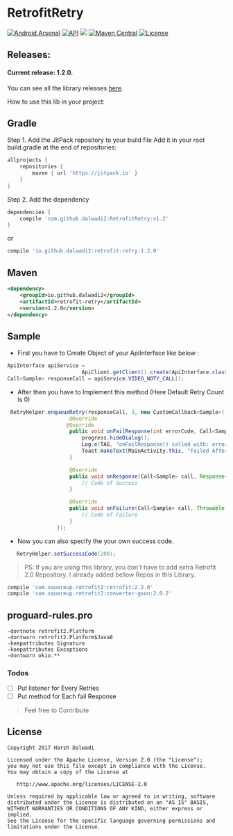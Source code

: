 # RetrofitRetry

[![Android Arsenal](https://img.shields.io/badge/Android%20Arsenal-RetrofitRetry-blue.svg?style=flat)](https://android-arsenal.com/details/1/5739)
[![API](https://img.shields.io/badge/API-14%2B-orange.svg?style=flat)](https://android-arsenal.com/api?level=14)
[![](https://jitpack.io/v/dalwadi2/RetrofitRetry.svg)](https://jitpack.io/#dalwadi2/RetrofitRetry/v1.1)
[![Maven Central](https://maven-badges.herokuapp.com/maven-central/io.github.dalwadi2/retrofit-retry/badge.svg)](https://maven-badges.herokuapp.com/maven-central/io.github.dalwadi2/retrofit-retry)
[![License](https://img.shields.io/badge/license-Apache%202-4EB1BA.svg)](https://www.apache.org/licenses/LICENSE-2.0.html)

## Releases:

#### Current release: 1.2.0.

You can see all the library releases [here](https://github.com/dalwadi2/RetrofitRetry/releases).

How to use this lib in your project: 
## Gradle
Step 1. Add the JitPack repository to your build file
Add it in your root build.gradle at the end of repositories:
```groovy
allprojects {
	repositories {
		maven { url 'https://jitpack.io' }
	}
}
```

Step 2. Add the dependency
```groovy
dependencies {
	compile 'com.github.dalwadi2:RetrofitRetry:v1.2'
}
```
or

```groovy
compile 'io.github.dalwadi2:retrofit-retry:1.2.0'
```
## Maven
```xml
<dependency>
    <groupId>io.github.dalwadi2</groupId>
    <artifactId>retrofit-retry</artifactId>
    <version>1.2.0</version>
</dependency>
```
## Sample

- First you have to Create Object of your ApiInterface like below : 
```java
ApiInterface apiService =
                        ApiClient.getClient().create(ApiInterface.class);
Call<Sample> responseCall = apiService.VIDEO_NOTY_CALL();
```
- After then you have to Implement this method (Here Default Retry Count is 0)
```java
 RetryHelper.enqueueRetry(responseCall, 3, new CustomCallback<Sample>() {
                    @Override
                   @Override
                    public void onFailResponse(int errorCode, Call<Sample> call, Response<Sample> response) {
                        progress.hideDialog();
                        Log.e(TAG, "onFailResponse() called with: errorCode = [" + errorCode + "], call = [" + call + "], response = [" + response + "]");
                        Toast.makeText(MainActivity.this, "Failed After Retry", Toast.LENGTH_SHORT).show();
                    }

                    @Override
                    public void onResponse(Call<Sample> call, Response<Sample> response) {
                        // Code of Success
                    }

                    @Override
                    public void onFailure(Call<Sample> call, Throwable t) {
                        // Code of Failure
                    }
                });
```
- Now you can also specify the your own success code.
```java
   RetryHelper.setSuccessCode(200);
```
> PS: If you are using this library, you don't have to add extra Retrofit 2.0 Repository.
I already added bellow Repos in this Library.
```sh
compile 'com.squareup.retrofit2:retrofit:2.2.0'
compile 'com.squareup.retrofit2:converter-gson:2.0.2'
```
## proguard-rules.pro
```
-dontnote retrofit2.Platform
-dontwarn retrofit2.Platform$Java8
-keepattributes Signature
-keepattributes Exceptions
-dontwarn okio.**
```
### Todos

* [ ] Put listener for Every Retries
* [ ] Put method for Each fail Response

> Feel free to Contribute

## License

    Copyright 2017 Harsh Dalwadi

    Licensed under the Apache License, Version 2.0 (the "License");
    you may not use this file except in compliance with the License.
    You may obtain a copy of the License at

       http://www.apache.org/licenses/LICENSE-2.0

    Unless required by applicable law or agreed to in writing, software
    distributed under the License is distributed on an "AS IS" BASIS,
    WITHOUT WARRANTIES OR CONDITIONS OF ANY KIND, either express or implied.
    See the License for the specific language governing permissions and
    limitations under the License.
